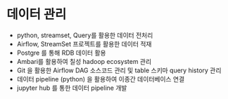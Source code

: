 # 데이터 관리
- python, streamset, Query를 활용한 데이터 전처리
- Airflow, StreamSet 프로젝트를 활용한 데이터 적재
- Postgre 를 통해 RDB 데이터 활용
- Ambari를 활용하여 칠성 hadoop ecosystem 관리
- Git 을 활용한 Airflow DAG 소스코드 관리 및 table 스키마 query history 관리
- 데이터 pipeline (python) 을 활용하여 이종간 데이터베이스 연결
- jupyter hub 를 통한 데이터 pipeline 개발
